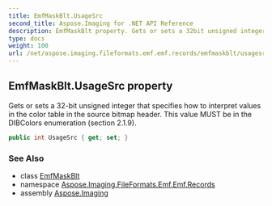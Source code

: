 ```yaml
---
title: EmfMaskBlt.UsageSrc
second_title: Aspose.Imaging for .NET API Reference
description: EmfMaskBlt property. Gets or sets a 32bit unsigned integer that specifies how to interpret values in the color table in the source bitmap header. This value MUST be in the DIBColors enumeration section 2.1.9
type: docs
weight: 100
url: /net/aspose.imaging.fileformats.emf.emf.records/emfmaskblt/usagesrc/
---
```

## EmfMaskBlt.UsageSrc property

Gets or sets a 32-bit unsigned integer that specifies how to interpret values in the color table in the source bitmap header. This value MUST be in the DIBColors enumeration (section 2.1.9).

```csharp
public int UsageSrc { get; set; }
```

### See Also

* class [EmfMaskBlt](../)
* namespace [Aspose.Imaging.FileFormats.Emf.Emf.Records](../../emfmaskblt/)
* assembly [Aspose.Imaging](../../../)


